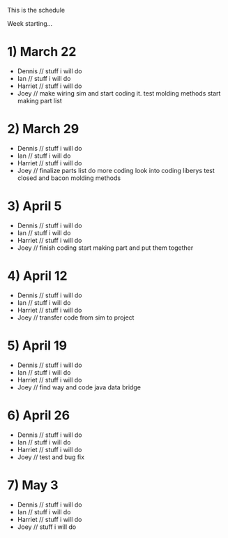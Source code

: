 This is the schedule

Week starting...

# 1) March 22
  - Dennis
    // stuff i will do
  - Ian
    // stuff i will do
  - Harriet
    // stuff i will do
  - Joey
    // make wiring sim and start coding it.
       test molding methods
       start making part list
       
# 2) March 29
  - Dennis
    // stuff i will do
  - Ian
    // stuff i will do
  - Harriet
    // stuff i will do
  - Joey
    // finalize parts list
       do more coding
       look into coding liberys 
       test closed and bacon molding methods 

# 3) April 5
  - Dennis
    // stuff i will do
  - Ian
    // stuff i will do
  - Harriet
    // stuff i will do
  - Joey
    // finish coding
       start making part and put them together

# 4) April 12
  - Dennis
    // stuff i will do
  - Ian
    // stuff i will do
  - Harriet
    // stuff i will do
  - Joey
    // transfer code from sim to project

# 5) April 19
  - Dennis
    // stuff i will do
  - Ian
    // stuff i will do
  - Harriet
    // stuff i will do
  - Joey
    // find way and code java data bridge

# 6) April 26
  - Dennis
    // stuff i will do
  - Ian
    // stuff i will do
  - Harriet
    // stuff i will do
  - Joey
    // test and bug fix

# 7) May 3
  - Dennis
    // stuff i will do
  - Ian
    // stuff i will do
  - Harriet
    // stuff i will do
  - Joey
    // stuff i will do
